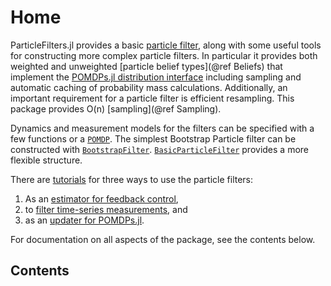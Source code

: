 # Home

ParticleFilters.jl provides a basic [particle filter](https://en.wikipedia.org/wiki/Particle_filter), along with some useful tools for constructing more complex particle filters.
In particular it provides both weighted and unweighted [particle belief types](@ref Beliefs) that implement the [POMDPs.jl distribution interface](http://juliapomdp.github.io/POMDPs.jl/latest/interfaces.html#Distributions-1) including sampling and automatic caching of probability mass calculations.
Additionally, an important requirement for a particle filter is efficient resampling. This package provides O(n) [sampling](@ref Sampling).

Dynamics and measurement models for the filters can be specified with a few functions or a [`POMDP`](https://github.com/JuliaPOMDP/POMDPs.jl). The simplest Bootstrap Particle filter can be constructed with [`BootstrapFilter`](@ref). [`BasicParticleFilter`](@ref) provides a more flexible structure.

There are [tutorials](/notebooks) for three ways to use the particle filters:
1. As an [estimator for feedback control](notebooks/Using-a-Particle-Filter-for-Feedback-Control.html),
2. to [filter time-series measurements](notebooks/Filtering-a-Trajectory-or-Data-Series.html), and
3. as an [updater for POMDPs.jl](notebooks/Using-a-Particle-Filter-with-POMDPs-jl.html).

For documentation on all aspects of the package, see the contents below.

## Contents

```@contents
```
